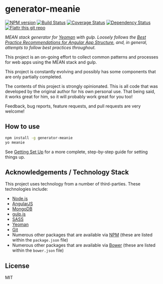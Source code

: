 # generator-meanie

[![NPM version][npm-image]][npm-url] [![Build Status][travis-image]][travis-url] [![Coverage Status][coveralls-image]][coveralls-url] [![Dependency Status][depstat-image]][depstat-url] [![Flattr this git repo][flattr-image]][flattr-url]

_MEAN stack generator for [Yeoman](http://yeoman.io) with gulp. Loosely follows the 
[Best Practice Recommendations for Angular App Structure](https://docs.google.com/document/d/1XXMvReO8-Awi1EZXAXS4PzDzdNvV6pGcuaF4Q9821Es/pub), 
and, in general, attempts to follow best practices throughout._

This project is an on-going effort to collect common patterns and processes for web apps using the MEAN stack and gulp.

This project is constantly evolving and possibly has some components that are only partially completed.

The contents of this project is strongly opinionated. This is all code that was developed by the original author for 
his own personal use. That being said, it works great for him, so it will probably work great for you too!

Feedback, bug reports, feature requests, and pull requests are very welcome!

## How to use

```bash
npm install -g generator-meanie
yo meanie
```

See [Getting Set Up](./docs/getting-set-up.md) for a more complete, step-by-step guide for setting things up.

## Acknowledgements / Technology Stack

This project uses technology from a number of third-parties. These technologies include:

- [Node.js](http://nodejs.org/)
- [AngularJS](https://angularjs.org/)
- [MongoDB](https://mongodb.org/)
- [gulp.js](http://http://gulpjs.com/)
- [SASS](http://sass-lang.com/)
- [Yeoman](http://yeoman.io/)
- [Git](http://git-scm.com/)
- Numerous other packages that are available via [NPM](http://npmjs.org/) 
  (these are listed within the `package.json` file)
- Numerous other packages that are available via [Bower](http://bower.io/) 
  (these are listed within the `bower.json` file)

## License

MIT



[flattr-url]: https://flattr.com/submit/auto?user_id=levisl176&url=github.com/levisl176/generator-meanie&title=generator-meanie&language=javascript&tags=github&category=software
[flattr-image]: http://api.flattr.com/button/flattr-badge-large.png?style=flat

[npm-url]: https://npmjs.org/package/generator-meanie
[npm-image]: https://badge.fury.io/js/generator-meanie.png?style=flat

[travis-url]: https://travis-ci.org/levisl176/generator-meanie
[travis-image]: https://secure.travis-ci.org/levisl176/generator-meanie.png?branch=master&style=flat

[coveralls-url]: https://coveralls.io/r/levisl176/text-animation
[coveralls-image]: https://img.shields.io/coveralls/levisl176/text-animation.svg?style=flat

[depstat-url]: https://david-dm.org/levisl176/generator-meanie
[depstat-image]: https://david-dm.org/levisl176/generator-meanie.svg?style=flat
